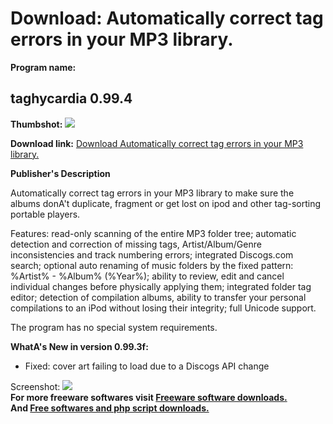 # Download: Automatically correct tag errors in your MP3 library.

**Program name:**

## taghycardia 0.99.4

  
**Thumbshot:** ![](http://www.freewarefiles.com/screenshot/taghycardia_md.gif)   
  
**Download link:** [Download Automatically correct tag errors in your MP3 library.](http://freesoftwares.boysofts.com/Taghycardia_program_73225.html)  
  


**Publisher's Description**  
  


Automatically correct tag errors in your MP3 library to make sure the albums donA't duplicate, fragment or get lost on ipod and other tag-sorting portable players. 

Features: read-only scanning of the entire MP3 folder tree; automatic detection and correction of missing tags, Artist/Album/Genre inconsistencies and track numbering errors; integrated Discogs.com search; optional auto renaming of music folders by the fixed pattern: %Artist% - %Album% (%Year%); ability to review, edit and cancel individual changes before physically applying them; integrated folder tag editor; detection of compilation albums, ability to transfer your personal compilations to an iPod without losing their integrity; full Unicode support.

The program has no special system requirements.

**WhatA's New in version 0.99.3f:**

  * Fixed: cover art failing to load due to a Discogs API change 

  
  
Screenshot: ![](http://www.freewarefiles.com/screenshot/taghycardia.gif)   
**For more freeware softwares visit [Freeware software downloads.](http://freesoftwares.boysofts.com/)**   
**And [Free softwares and php script downloads.](http://www.boysofts.com/)**
